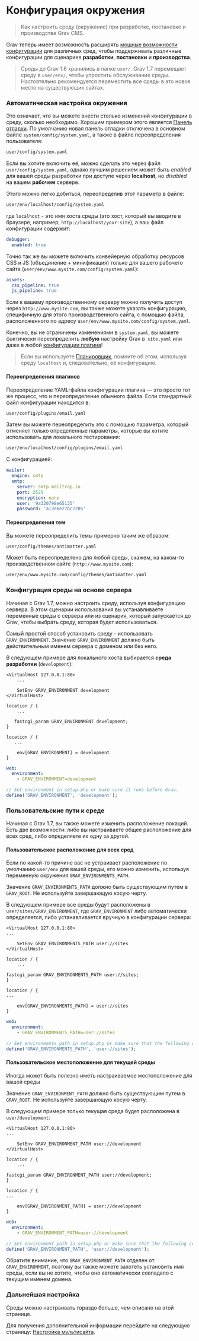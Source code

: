 # Конфигурация окружения

> Как настроить среду (окружение) при разработке, постановке и производстве Grav CMS.

Grav теперь имеет возможность расширять [мощные возможности конфигурации](/01.basics/05.grav-configuration/index) для различных сред, чтобы поддерживать различные конфигурации для сценариев **разработки**, **постановки** и **производства**.

> Среды до Grav 1.6 хранились в папке `user/`. Grav 1.7 перемещает среду в `user/env/`, чтобы упростить обслуживание среды. Настоятельно рекомендуется переместить все среды в это новое место на существующих сайтах.

### Автоматическая настройка окружения

Это означает, что вы можете внести столько изменений конфигурации в среду, сколько необходимо. Хорошим примером этого является [Панель отладки](/08.advanced/03.debugging/index). По умолчанию новая панель отладки отключена в основном файле `system/config/system.yaml`, а также в файле переопределения пользователя:

```bash
user/config/system.yaml
```

Если вы хотите включить её, можно сделать это через файл `user/config/system.yaml`, однако лучшим решением может быть _enabled_ для вашей среды разработки при доступе через **localhost**, но _disabled_ на вашем **рабочем** сервере.

Этого можно легко добиться, переопределив этот параметр в файле:

```bash
user/env/localhost/config/system.yaml
```

где `localhost` - это имя хоста среды (это хост, который вы вводите в браузере, например, `http://localhost/your-site`), а ваш файл конфигурации содержит:

```yaml
debugger:
  enabled: true
```

Точно так же вы можете включить конвейерную обработку ресурсов CSS и JS (объединение + минификация) только для вашего рабочего сайта
(`user/env/www.mysite.com/config/system.yaml`):

```yaml
assets:
  css_pipeline: true
  js_pipeline: true
```

Если к вашему производственному серверу можно получить доступ через `http://www.mysite.com`, вы также можете указать конфигурацию, специфичную для этого производственного сайта, с помощью файла, расположенного по адресу `user/env/www.mysite.com/config/system.yaml`.

Конечно, вы не ограничены изменениями в `system.yaml`, вы можете фактически переопределить **любую** настройку Grav в` site.yaml` или даже в любой [конфигурации плагина](/04.plugins/01.plugin-basics/index)!

> Если вы используете [Планировщик](/08.advanced/06.scheduler/index), помните об этом, используя среду `localhost` и, следовательно, её конфигурацию.

#### Переопределения плагинов

Переопределение YAML-файла конфигурации плагина — это просто тот же процесс, что и переопределение обычного файла. Если стандартный файл конфигурации находится в:

```bash
user/config/plugins/email.yaml
```

Затем вы можете переопределить это с помощью параметра, который отменяет только определенные параметры, которые вы хотите использовать для локального тестирования:

```bash
user/env/localhost/config/plugins/email.yaml
```

С конфигурацией:

```yaml
mailer:
  engine: smtp
  smtp:
    server: smtp.mailtrap.io
    port: 2525
    encryption: none
    user: '9a320798e65135'
    password: 'a13e6e27bc7205'
```

#### Переопределения тем

Вы можете переопределить темы примерно таким же образом:

```bash
user/config/themes/antimatter.yaml
```

Может быть переопределено для любой среды, скажем, на каком-то производственном сайте (`http://www.mysite.com`):

```bash
user/env/www.mysite.com/config/themes/antimatter.yaml
```

### Конфигурация среды на основе сервера

Начиная с Grav 1.7, можно настроить среду, используя конфигурацию сервера. В этом сценарии использования вы устанавливаете переменные среды с сервера или из сценария, который запускается до Grav, чтобы выбрать среду, которая будет использоваться.

Самый простой способ установить среду - использовать `GRAV_ENVIRONMENT`. Значение `GRAV_ENVIRONMENT` должно быть действительным именем сервера с доменом или без него.

В следующем примере для локального хоста выбирается **среда разработки** (`development`):

<!-- tabs:start -->
<!-- tab:Apache 2-->
```apacheconf
<VirtualHost 127.0.0.1:80>
    ...

    SetEnv GRAV_ENVIRONMENT development
</VirtualHost>
```
<!-- tabs:end -->
<!-- tab:NGINX php-fpm-->
```nginx
location / {
    ...

   fastcgi_param GRAV_ENVIRONMENT development;
}
```
<!-- tabs:end -->
<!-- tab:NGINX php-cgi-->
```nginx
location / {
   ...

    env[GRAV_ENVIRONMENT] = development
}
```
<!-- tabs:end -->
<!-- tab:Docker-->
```yaml
web:
  environment:
    - GRAV_ENVIRONMENT=development
```
<!-- tabs:end -->
<!-- tab:PHP-->
```php
// Set environment in setup.php or make sure it runs before Grav.
define('GRAV_ENVIRONMENT', 'development');
```
<!-- tabs:end -->

### Пользовательские пути к среде

Начиная с Grav 1.7, вы также можете изменить расположение локаций. Есть две возможности: либо вы настраиваете общее расположение для всех сред, либо определяете их одну за другой.

#### Пользовательское расположение для всех сред

Если по какой-то причине вас не устраивает расположение по умолчанию `user/env` для вашей среды, его можно изменить, используя переменную окружения `GRAV_ENVIRONMENTS_PATH`.

Значение `GRAV_ENVIRONMENTS_PATH` должно быть существующим путем в `GRAV_ROOT`. Не используйте завершающую косую черту.

В следующем примере все среды будут расположены в `user/sites/GRAV_ENVIRONMENT`, где `GRAV_ENVIRONMENT` либо автоматически определяется, либо устанавливается вручную в конфигурации сервера:

<!-- tabs:start -->
<!-- tab:Apache 2-->
```apacheconf
<VirtualHost 127.0.0.1:80>
...

    SetEnv GRAV_ENVIRONMENTS_PATH user://sites
</VirtualHost>
```
<!-- tabs:end -->
<!-- tab:NGINX php-fpm-->
```nginx
location / {
    ...

fastcgi_param GRAV_ENVIRONMENTS_PATH user://sites;
}
```
<!-- tabs:end -->
<!-- tab:NGINX php-cgi-->
```nginx
location / {
...

    env[GRAV_ENVIRONMENTS_PATH] = user://sites
}
```
<!-- tabs:end -->
<!-- tab:Docker-->
```yaml
web:
  environment:
    - GRAV_ENVIRONMENTS_PATH=user://sites
```
<!-- tabs:end -->
<!-- tab:PHP-->
```php
// Set environments path in setup.php or make sure that the following code runs before Grav.
define('GRAV_ENVIRONMENTS_PATH', 'user://sites');
```
<!-- tabs:end -->

#### Пользовательское местоположение для текущей среды

Иногда может быть полезно иметь настраиваемое местоположение для вашей среды

Значение `GRAV_ENVIRONMENT_PATH` должно быть существующим путем в `GRAV_ROOT`. Не используйте завершающую косую черту.

В следующем примере только текущая среда будет расположена в `user/development`:

<!-- tabs:start -->
<!-- tab:Apache 2-->
```apacheconf
<VirtualHost 127.0.0.1:80>
...

    SetEnv GRAV_ENVIRONMENT_PATH user://development
</VirtualHost>
```
<!-- tabs:end -->
<!-- tab:NGINX php-fpm-->
```nginx
location / {
    ...

fastcgi_param GRAV_ENVIRONMENT_PATH user://development;
}
```
<!-- tabs:end -->
<!-- tab:NGINX php-cgi-->
```nginx
location / {
...

    env[GRAV_ENVIRONMENT_PATH] = user://development
}
```
<!-- tabs:end -->
<!-- tab:Docker-->
```yaml
web:
  environment:
    - GRAV_ENVIRONMENT_PATH=user://development
```
<!-- tabs:end -->
<!-- tab:PHP-->
```php
// Set environment path in setup.php or make sure that the following code runs before Grav.
define('GRAV_ENVIRONMENT_PATH', 'user://development');
```
<!-- tabs:end -->

Обратите внимание, что `GRAV_ENVIRONMENT_PATH` отделен от `GRAV_ENVIRONMENT`, поэтому вы также можете захотеть установить имя среды, если вы не хотите, чтобы оно автоматически совпадало с текущим именем домена.
### Дальнейшая настройка

Среды можно настраивать гораздо больше, чем описано на этой странице.

Для получения дополнительной информации перейдите на следующую страницу: [Настройка мультисайта](/08.advanced/05.multisite-setup/index).


